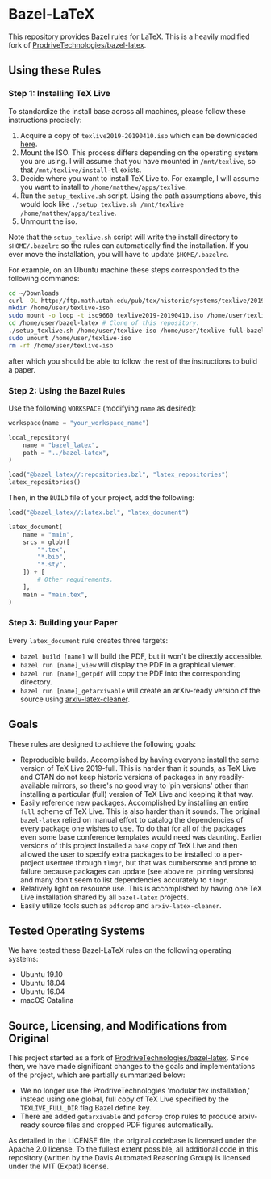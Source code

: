 # Bazel-LaTeX

This repository provides [Bazel](https://bazel.build/) rules for LaTeX.  This
is a heavily modified fork of
[ProdriveTechnologies/bazel-latex](https://github.com/ProdriveTechnologies/bazel-latex).

## Using these Rules
### Step 1: Installing TeX Live
To standardize the install base across all machines, please follow these
instructions precisely:

1. Acquire a copy of `texlive2019-20190410.iso` which can be downloaded
   [here](http://ftp.math.utah.edu/pub/tex/historic/systems/texlive/2019/texlive2019-20190410.iso).
2. Mount the ISO. This process differs depending on the operating system you
   are using. I will assume that you have mounted in `/mnt/texlive`, so that
   `/mnt/texlive/install-tl` exists.
3. Decide where you want to install TeX Live to. For example, I will assume you
   want to install to `/home/matthew/apps/texlive`.
4. Run the `setup_texlive.sh` script. Using the path assumptions above, this
   would look like `./setup_texlive.sh /mnt/texlive
   /home/matthew/apps/texlive`.
5. Unmount the iso.

Note that the `setup_texlive.sh` script will write the install directory to
`$HOME/.bazelrc` so the rules can automatically find the installation. If you
ever move the installation, you will have to update `$HOME/.bazelrc`.

For example, on an Ubuntu machine these steps corresponded to the following commands:
```bash
cd ~/Downloads
curl -OL http://ftp.math.utah.edu/pub/tex/historic/systems/texlive/2019/texlive2019-20190410.iso
mkdir /home/user/texlive-iso
sudo mount -o loop -t iso9660 texlive2019-20190410.iso /home/user/texlive-iso
cd /home/user/bazel-latex # Clone of this repository.
./setup_texlive.sh /home/user/texlive-iso /home/user/texlive-full-bazel
sudo umount /home/user/texlive-iso
rm -rf /home/user/texlive-iso
```
after which you should be able to follow the rest of the instructions to build
a paper.

### Step 2: Using the Bazel Rules
Use the following `WORKSPACE` (modifying `name` as desired):

```python
workspace(name = "your_workspace_name")

local_repository(
    name = "bazel_latex",
    path = "../bazel-latex",
)

load("@bazel_latex//:repositories.bzl", "latex_repositories")
latex_repositories()
```

Then, in the `BUILD` file of your project, add the following:

```python
load("@bazel_latex//:latex.bzl", "latex_document")

latex_document(
    name = "main",
    srcs = glob([
        "*.tex",
        "*.bib",
        "*.sty",
    ]) + [
        # Other requirements.
    ],
    main = "main.tex",
)
```

### Step 3: Building your Paper
Every `latex_document` rule creates three targets:

* `bazel build [name]` will build the PDF, but it won't be directly accessible.
* `bazel run [name]_view` will display the PDF in a graphical viewer.
* `bazel run [name]_getpdf` will copy the PDF into the corresponding directory.
* `bazel run [name]_getarxivable` will create an arXiv-ready version of the
  source using
  [arxiv-latex-cleaner](https://github.com/google-research/arxiv-latex-cleaner).

## Goals
These rules are designed to achieve the following goals:

* Reproducible builds. Accomplished by having everyone install the same version
  of TeX Live 2019-full. This is harder than it sounds, as TeX Live and CTAN do
  not keep historic versions of packages in any readily-available mirrors, so
  there's no good way to 'pin versions' other than installing a particular
  (full) version of TeX Live and keeping it that way.
* Easily reference new packages. Accomplished by installing an entire `full`
  scheme of TeX Live. This is also harder than it sounds. The original
  `bazel-latex` relied on manual effort to catalog the dependencies of every
  package one wishes to use. To do that for all of the packages even some base
  conference templates would need was daunting. Earlier versions of this
  project installed a `base` copy of TeX Live and then allowed the user to
  specify extra packages to be installed to a per-project usertree through
  `tlmgr`, but that was cumbersome and prone to failure because packages can
  update (see above re: pinning versions) and many don't seem to list
  dependencies accurately to `tlmgr`.
* Relatively light on resource use. This is accomplished by having one TeX Live
  installation shared by all `bazel-latex` projects.
* Easily utilize tools such as `pdfcrop` and `arxiv-latex-cleaner`.

## Tested Operating Systems
We have tested these Bazel-LaTeX rules on the following operating systems:

* Ubuntu 19.10
* Ubuntu 18.04
* Ubuntu 16.04
* macOS Catalina

## Source, Licensing, and Modifications from Original
This project started as a fork of
[ProdriveTechnologies/bazel-latex](https://github.com/ProdriveTechnologies/bazel-latex).
Since then, we have made significant changes to the goals and implementations
of the project, which are partially summarized below:

* We no longer use the ProdriveTechnologies 'modular tex installation,'
  instead using one global, full copy of TeX Live specified by the
  `TEXLIVE_FULL_DIR` flag Bazel define key.
* There are added `getarxivable` and `pdfcrop` crop rules to produce
  arxiv-ready source files and cropped PDF figures automatically.

As detailed in the LICENSE file, the original codebase is licensed under the
Apache 2.0 license. To the fullest extent possible, all additional code in this
repository (written by the Davis Automated Reasoning Group) is licensed under
the MIT (Expat) license.
